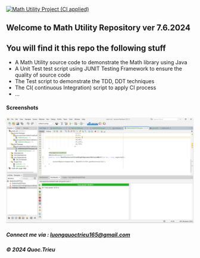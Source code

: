 [![Math Utility Project (CI applied)](https://github.com/quoctrieu010903/math-ultil/actions/workflows/CI-script.yml/badge.svg)](https://github.com/quoctrieu010903/math-ultil/actions/workflows/CI-script.yml)

## Welcome to Math Utility Repository ver 7.6.2024

## You will find it this repo the following stuff

- A Math Utility source code to demonstrate the Math library using Java
- A Unit Test test script using JUNIT Testing Framework to ensure the quality of source code
- The Test script to demonstrate the TDD, DDT techniques
- The CI( continuous Integration) script to apply CI process
- ...

#### Screenshots

![Source code and Unit Test](https://github.com/quoctrieu010903/math-ultil/blob/main/screenshots/SourcecodeAndUnitTest.png)

##### Connect me via : luongquoctrieu165@gmail.com

##### &#169; 2024 Quoc.Trieu
